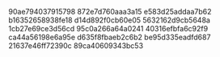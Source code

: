 90ae794037915798
872e7d760aaa3a15
e583d25addaa7b62
b16352658938fe18
d14d892f0cb60e05
5632162d9cb5648a
1cb27e69ce3d56cd
95c0a266a64a0241
40316efbfa6c92f9
ca44a56198e6a95e
d635f8fbaeb2c6b2
be95d335eadfd687
21637e46ff72390c
89ca40609343bc53
